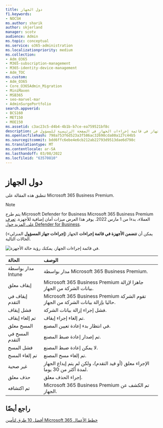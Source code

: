 ```yaml
---
title: دول الجهاز
f1.keywords:
- NOCSH
ms.author: sharik
author: skjerland
manager: scotv
audience: Admin
ms.topic: conceptual
ms.service: o365-administration
ms.localizationpriority: medium
ms.collection:
- Adm_O365
- M365-subscription-management
- M365-identity-device-management
- Adm_TOC
ms.custom:
- Adm_O365
- Core_O365Admin_Migration
- MiniMaven
- MSB365
- seo-marvel-mar
- AdminSurgePortfolio
search.appverid:
- BCS160
- MET150
- MOE150
ms.assetid: c3ac23c5-d4b4-4b1b-b7ce-ea759521bf8c
description: تعرف على مختلف حالة الجهاز في قائمة إجراءات الجهاز في الصفحة الرئيسية للمسؤول في Microsoft 365 للأعمال.
ms.openlocfilehash: 798a753f6d523a3f586ac32698cda80a127c44b5
ms.sourcegitcommit: bdd6ffc6ebe4e6cb212ab22793d9513dae6d798c
ms.translationtype: MT
ms.contentlocale: ar-SA
ms.lasthandoff: 03/08/2022
ms.locfileid: "63570810"
---
```

# <a name="device-states"></a>دول الجهاز

تنطبق هذه المقالة على Microsoft 365 Business Premium.

> [!NOTE]
> يتم طرح Microsoft Defender for Business Microsoft 365 Business Premium العملاء، بدءا من 1 مارس 2022. يوفر هذا العرض ميزات أمان إضافية للأجهزة. [تعرف على المزيد حول Defender for Business](../../security/defender-business/mdb-overview.md).

يمكن أن **تتضمن الأجهزة في قائمة إجراءات** الجهاز (**إجراءات جهاز المسؤول** المنزلي\>) الحالات التالية.
  
![في قائمة إجراءات الجهاز، يمكنك رؤية حالة الأجهزة.](../../media/a621c47e-45d9-4e1a-beb9-c03254d40c1d.png)
  
|**الحالة**|**الوصف**|
|:-----|:-----|
|مدار بواسطة Intune  <br/> |مدار بواسطة Microsoft 365 Business Premium.  <br/> |
|إيقاف معلق  <br/> |Microsoft 365 Business Premium جاهزا لإزالة بيانات الشركة من الجهاز.  <br/> |
|إيقاف في التقدم  <br/> |Microsoft 365 Business Premium تقوم الشركة حاليا بإزالة بيانات الشركة من الجهاز.  <br/> |
|فشل إيقاف  <br/> | فشل إجراء إزالة بيانات الشركة.  <br/> |
|تم إلغاء إيقاف  <br/> |تم إلغاء إجراء إيقاف.  <br/> |
|المسح معلق  <br/> |في انتظار بدء إعادة تعيين المصنع.  <br/> |
|المسح في التقدم  <br/> |تم إصدار إعادة ضبط المصنع.  <br/> |
|فشل المسح  <br/> |لا يمكن إعادة ضبط المصنع.  <br/> |
|تم إلغاء المسح  <br/> |تم إلغاء مسح المصنع.  <br/> |
|غير صحية  <br/> |الإجراء معلق (أو قيد التقدم)، ولكن لم يتم إيداع الجهاز لمدة أكثر من 30 يوما.  <br/> |
|حذف معلق  <br/> |إجراء الحذف معلق.  <br/> |
|تم اكتشافه  <br/> |Microsoft 365 Business Premium تم الكشف عن الجهاز.  <br/> |
   

## <a name="see-also"></a>راجع أيضًا

[أفضل 10 طرق لتأمين Microsoft 365 خطط الأعمال](../security-and-compliance/secure-your-business-data.md)